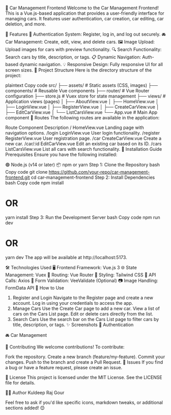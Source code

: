 🚗 Car Management Frontend
Welcome to the Car Management Frontend! This is a Vue.js-based application that provides a user-friendly interface for managing cars. It features user authentication, car creation, car editing, car deletion, and more.

🌟 Features
🔑 Authentication System: Register, log in, and log out securely.
🚘 Car Management: Create, edit, view, and delete cars.
🖼️ Image Upload: Upload images for cars with preview functionality.
🔍 Search Functionality: Search cars by title, description, or tags.
📋 Dynamic Navigation: Auth-based dynamic navigation.
💡 Responsive Design: Fully responsive UI for all screen sizes.
📂 Project Structure
Here is the directory structure of the project:

plaintext
Copy code
src/
├── assets/                # Static assets (CSS, images)
├── components/            # Reusable Vue components
├── router/                # Vue Router configuration
├── store.js               # Vuex store for state management
├── views/                 # Application views (pages)
│   ├── AboutView.vue
│   ├── HomeView.vue
│   ├── LoginView.vue
│   ├── RegisterView.vue
│   ├── CreateCarView.vue
│   ├── EditCarView.vue
│   └── ListCarsView.vue
└── App.vue                # Main App component
🔗 Routes
The following routes are available in the application:

Route	Component	Description
/	HomeView.vue	Landing page with navigation options.
/login	LoginView.vue	User login functionality.
/register	RegisterView.vue	User registration page.
/car	CreateCarView.vue	Create a new car.
/car/:id	EditCarView.vue	Edit an existing car based on its ID.
/cars	ListCarsView.vue	List all cars with search functionality.
🚀 Installation Guide
Prerequisites
Ensure you have the following installed:

🟢 Node.js (v14 or later)
📦 npm or yarn
Step 1: Clone the Repository
bash
Copy code
git clone https://github.com/your-repo/car-management-frontend.git
cd car-management-frontend
Step 2: Install Dependencies
bash
Copy code
npm install
# OR
yarn install
Step 3: Run the Development Server
bash
Copy code
npm run dev
# OR
yarn dev
The app will be available at http://localhost:5173.

🛠️ Technologies Used
🖥️ Frontend Framework: Vue.js 3
🌐 State Management: Vuex
🚦 Routing: Vue Router
🎨 Styling: Tailwind CSS
🔗 API Calls: Axios
🛑 Form Validation: VeeValidate (Optional)
📷 Image Handling: FormData API
📝 How to Use
1. Register and Login
Navigate to the Register page and create a new account.
Log in using your credentials to access the app.
2. Manage Cars
Use the Create Car page to add a new car.
View a list of cars on the Cars List page.
Edit or delete cars directly from the list.
3. Search Cars
Use the search bar on the Cars List page to filter cars by title, description, or tags.
✨ Screenshots
🔑 Authentication

🚘 Car Management

🤝 Contributing
We welcome contributions! To contribute:

Fork the repository.
Create a new branch (feature/my-feature).
Commit your changes.
Push to the branch and create a Pull Request.
🐛 Issues
If you find a bug or have a feature request, please create an issue.

📜 License
This project is licensed under the MIT License. See the LICENSE file for details.

👨‍💻 Author
Kuldeep Raj Gour

Feel free to ask if you'd like specific icons, markdown tweaks, or additional sections added! 😊